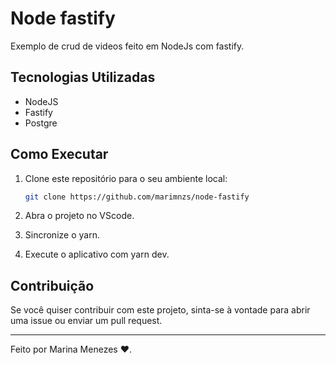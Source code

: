 # Node fastify

Exemplo de crud de videos feito em NodeJs com fastify.

## Tecnologias Utilizadas

- NodeJS
- Fastify
- Postgre

## Como Executar

1. Clone este repositório para o seu ambiente local:
    ```sh
    git clone https://github.com/marimnzs/node-fastify
    ```

2. Abra o projeto no VScode.

3. Sincronize o yarn.

4. Execute o aplicativo com yarn dev.


## Contribuição

Se você quiser contribuir com este projeto, sinta-se à vontade para abrir uma issue ou enviar um pull request.


---

Feito por Marina Menezes ❤️.
